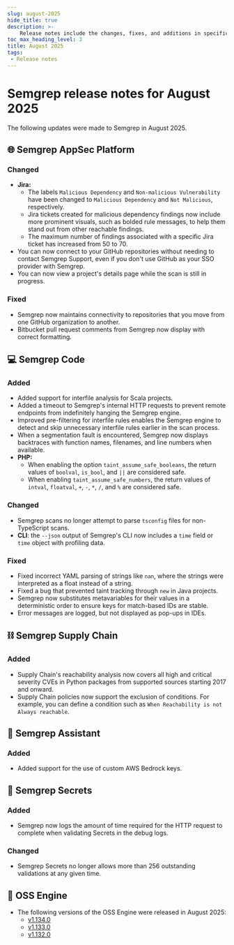 ```yaml
---
slug: august-2025
hide_title: true
description: >-
    Release notes include the changes, fixes, and additions in specific versions of Semgrep.
toc_max_heading_level: 3
title: August 2025
tags:
 - Release notes
---
```


<!-- Remember to add previous month's under-the-cut behavior --> 
<!-- Remember to update index page -->
 
 # Semgrep release notes for August 2025

The following updates were made to Semgrep in August 2025.

## 🌐 Semgrep AppSec Platform

### Changed

- **Jira:**
  - The labels `Malicious Dependency` and `Non-malicious Vulnerability` have been changed to `Malicious Dependency` and `Not Malicious`, respectively.
  - Jira tickets created for malicious dependency findings now include more prominent visuals, such as bolded rule messages, to help them stand out from other reachable findings.
  - The maximum number of findings associated with a specific Jira ticket has increased from 50 to 70.
- You can now connect to your GitHub repositories without needing to contact Semgrep Support, even if you don't use GitHub as your SSO provider with Semgrep.
- You can now view a project's details page while the scan is still in progress.

### Fixed

- Semgrep now maintains connectivity to repositories that you move from one GitHub organization to another.
- Bitbucket pull request comments from Semgrep now display with correct formatting.

## 💻 Semgrep Code

### Added

- Added support for interfile analysis for Scala projects.
- Added a timeout to Semgrep's internal HTTP requests to prevent remote endpoints from indefinitely hanging the Semgrep engine.
- Improved pre-filtering for interfile rules enables the Semgrep engine to detect and skip unnecessary interfile rules earlier in the scan process.
- When a segmentation fault is encountered, Semgrep now displays backtraces with function names, filenames, and line numbers when available.
- **PHP:**
  - When enabling the option `taint_assume_safe_booleans`, the return values of
`boolval`, `is_bool`, and `||` are considered safe.
  - When enabling `taint_assume_safe_numbers`, the return values of `intval`,
  `floatval`, `+`, `-`, `*`, `/`, and `%` are considered safe.

### Changed

- Semgrep scans no longer attempt to parse `tsconfig` files for non-TypeScript scans.
- **CLI**: the `--json` output of Semgrep's CLI now includes a `time` field or `time` object with profiling data.

### Fixed

- Fixed incorrect YAML parsing of strings like `nan`, where the strings were interpreted as a float instead of a string.
- Fixed a bug that prevented taint tracking through `new` in Java projects.
- Semgrep now substitutes metavariables for their values in a deterministic order to
ensure keys for match-based IDs are stable.
- Error messages are logged, but not displayed as pop-ups in IDEs.

## ⛓️ Semgrep Supply Chain

### Added

- Supply Chain's reachability analysis now covers all high and critical severity CVEs in Python packages from supported sources starting 2017 and onward.
- Supply Chain policies now support the exclusion of conditions. For example, you can define a condition such as `When Reachability is not Always reachable`.

## 🤖 Semgrep Assistant

### Added

- Added support for the use of custom AWS Bedrock keys.

## 🔐 Semgrep Secrets

### Added

- Semgrep now logs the amount of time required for the HTTP request to complete when validating Secrets in the debug logs.

### Changed

- Semgrep Secrets no longer allows more than 256 outstanding validations at any given time.

## 🔧 OSS Engine

* The following versions of the OSS Engine were released in August 2025:
  * [<i class="fas fa-external-link fa-xs"></i>v1.134.0](https://github.com/semgrep/semgrep/releases/tag/v1.134.0)
  * [<i class="fas fa-external-link fa-xs"></i>v1.133.0](https://github.com/semgrep/semgrep/releases/tag/v1.133.0)
  * [<i class="fas fa-external-link fa-xs"></i>v1.132.0](https://github.com/semgrep/semgrep/releases/tag/v1.132.0)
